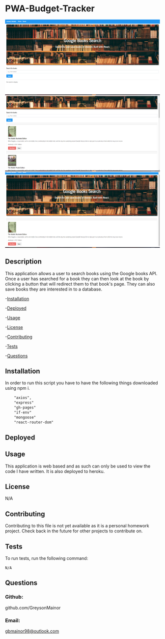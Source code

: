 # PWA-Budget-Tracker
![Getting Started](client/assets/google-book-screenshot.png)
![Getting Started](client/assets/google-book-screenshot2.png)
![Getting Started](client/assets/google-book-screenshot3.png)


## Description
This application allows a user to search books using the Google books API.  Once a user has searched for a book they can then look at the book by clicking a button that will redirect them to that book's page.  They can also save books they are interested in to a database.

-[Installation](#installation)

-[Deployed](#Deployed)

-[Usage](#usage)

-[License](#license)

-[Contributing](#contributing)

-[Tests](#tests)

-[Questions](#questions)

## Installation

In order to run this script you have to have the following things downloaded using npm i.
```
    "axios",
    "express"
    "gh-pages"
    "if-env"
    "mongoose"
    "react-router-dom"
```

## Deployed


## Usage

This application is web based and as such can only be used to view the code I have written.  It is also deployed to heroku.
## License

N/A


## Contributing
Contributing to this file is not yet available as it is a personal homework project.  Check back in the future for other projects to contribute on.

## Tests

To run tests, run the following command:

```
N/A
```

## Questions

### Github:
github.com/GreysonMainor

### Email:
gbmainor98@outlook.com
  
